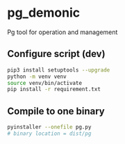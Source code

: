 # pg_demonic
Pg tool for operation and management
## Configure script (dev)
```bash
pip3 install setuptools --upgrade
python -m venv venv
source venv/bin/activate
pip install -r requirement.txt
```
## Compile to one binary
```bash
pyinstaller --onefile pg.py
# binary location = dist/pg
```
